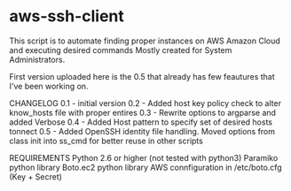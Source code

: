 # aws-ssh-client

This script is to automate finding proper instances on AWS Amazon Cloud and executing desired commands
Mostly created for System Administrators.

First version uploaded here is the 0.5 that already has few feautures that I've been working on.

CHANGELOG
  0.1 - initial version
  0.2 - Added host key policy check to alter know_hosts file with proper entires
  0.3 - Rewrite options to argparse and added Verbose
  0.4 - Added Host pattern to specify set of desired hosts tonnect
  0.5 - Added OpenSSH identity file handling. Moved options from class init into ss_cmd for better reuse in other scripts

REQUIREMENTS
  Python 2.6 or higher (not tested with python3)
  Paramiko python library
  Boto.ec2 python library
  AWS connfiguration in /etc/boto.cfg (Key + Secret)
